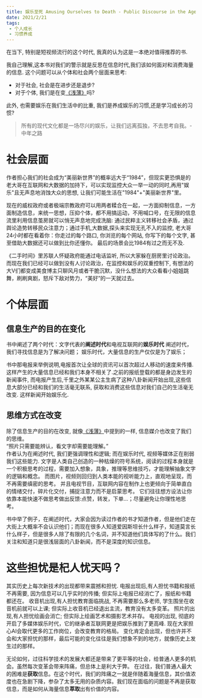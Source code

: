 ```yaml
---
title: 娱乐至死 Amusing Ourselves to Death - Public Discourse in the Age of Show Business 
date: 2021/2/21
tags:
 - 个人成长
 - 习惯养成
---
```


在当下, 特别是短视频流行的这个时代, 我真的认为这是一本绝对值得推荐的书. 

我自己理解,这本书对我们的警示就是反思在信息时代,我们该如何面对和消费海量的信息. 
这个问题可以从个体和社会两个层面来思考:
* 对于社会, 社会是在进步还是退步?
* 对于个体, 我们是在变[《浅薄》](/growth/TheShallows/)吗?

此外, 也需要娱乐在我们生活中的比重, 我们是养成娱乐的习惯,还是学习成长的习惯?

> 所有的现代文化都是一场尽兴的娱乐，让我们远离孤独，不去思考自我。- 中年之路


<!-- more -->

# 社会层面
作者担心我们的社会成为“美丽新世界”的概率远大于“1984”，但现实更恐惧是的老大哥在互联网和大数据的加持下，可以实现监控大众一举一动的同时,再用"娱乐"且无声息地消蚀大众的思想, 让我们可能生活在"1984"+"美丽新世界"里。

现在的威权政府或者极端宗教政府可以用两者糅合在一起，一方面抑制信息，一方面制造信息，来统一思想，压抑个体，都不用搞运动，不用喊口号，在无限的信息流里利用信息茧房就可以悄无声息地完成洗脑: 通过民粹主义转移社会矛盾，通过舆论造势转移民众注意力；通过手机,大数据,探头来实现无孔不入的监控, 老大哥24小时都在看着你：你走过的每个路口, 你浏览的每个网站, 你写下的每个文字, 甚至借助大数据还可以做到比你还懂你。
最后的场景会比1984有过之而无不及.

《二手时间》里苏联人怀疑政府能通过电话监听, 所以大家躲在厨房里讨论政治。而现在我们已经可以做到没有人讨论政治，在监控和娱乐的双重控制下, 有想法的大V们都变成美食博主只聊风月或者干脆沉默，没什么想法的大众看看小姐姐跳舞，刷刷爽剧，怒斥下敌对势力，“美好”的一天就过去。

# 个体层面

## 信息生产的目的在变化
书中阐述了两个时代：文字代表的**阐述时代**和电视互联网的**娱乐时代**
阐述时代，我们寻找信息是为了解决问题；
娱乐时代，大量信息的生产仅仅是为了娱乐；

书中那电报来举例说明,电报首次让全球的资讯可以首次超过人移动的速度来传播. 这样产生的大量信息已经和我们本身不相关了.之前的报纸登载的都是身边发生的新闻事件, 而电报产生后,千里之外某某公主生病了这种八卦新闻开始出现,这些信息大部分已经和我们的生活毫无联系, 获取和消费这些信息对我们自己的生活毫无改变. 这样新闻开始娱乐化.


## 思维方式在改变
除了信息生产的目的在改变, 就像[《浅薄》](/growth/TheShallows/)中提到的一样, 信息媒介也改变了我们的思维。  
“照片只需要能辨认，看文字却需要能理解。”   
作者认为在阐述时代, 我们更强调理性和逻辑; 而在娱乐时代, 视频等媒体正在削弱我们这些能力.
文字是人类自己创造的一种枯燥的符号系统，阅读的过程本身就是一个积极思考的过程，需要加入想象，具象，推理等思维技巧，才能理解抽象文字的逻辑和概念。
而图片，视频则回归到人类本能的视听能力上，直观地呈现，而不再需要缜密的思考。
并且电视节目，互联网内容在制作上也更倾向于简单直白的情绪交付，碎片化交付，捕捉注意力而不是启蒙思考。
它们往往想方设法让你依靠本能快速不做思考做出反馈:点赞，转发，下单...；尽量避免让你理性地思考。

书中举了例子，在阐述时代，大家会因为读过作者的书才知道作者，但是他们走在大街上大概率不会认识他们；而现在很多人知道爱因斯坦长什么样子，知道莫言长什么样子，但是很多人除了有限的几个名词，并不知道他们具体写的了什么。我们关注和知道只是很浅层面的八卦新闻，而不是深度的知识信息。

# 这些担忧是杞人忧天吗？
其实历史上每次新技术的出现都带来震撼和担忧.
电报出现后,有人担忧书籍和报纸不再需要, 因为信息可以几乎实时的传播; 但实际上电报已经消亡了，报纸和书籍都还在。
收音机出现,有人担忧教育面临挑战, 不再需要那么多老师, 学生围坐在收音机前就可以上课; 但实际上收音机已经退出主流，教育没有太多变革。
照片的出现,有人担忧绘画会消亡; 但实际上绘画艺术和摄影艺术并存。
电视的出现, 彻底的开启了多媒体娱乐时代，它的继承者互联网更是把娱乐推到了更高峰. 
现在大家担心AI会取代更多的工作岗位，会改变教育的格局。
变化肯定会出现，但也许并不会和大家担忧的那样，最后可能的变化往往是我们想象不到的地方，就像历史上发生过的那样。

无论如何，过往科学技术的发展大都还是带来了更平等的社会，给普通人更多的机会。虽然每次变革会带来阵痛，但总体上是利大于弊。
在过往，我们普通人最大的困难是**获取**信息。在这个时代，我们的阵痛之一就是伴随着海量信息，其价值浓度也在急剧下降，参杂了太多无用的杂质内容。我们现在面临的问题是不再是获取信息，而是如何从海量信息**萃取**出有价值的内容。


